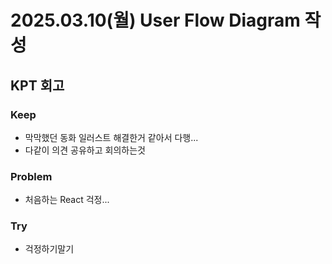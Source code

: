 # 2025.03.10(월) User Flow Diagram 작성

## KPT 회고

### Keep
- 막막했던 동화 일러스트 해결한거 같아서 다행...
- 다같이 의견 공유하고 회의하는것

### Problem

- 처음하는 React 걱정...

### Try

- 걱정하기말기


